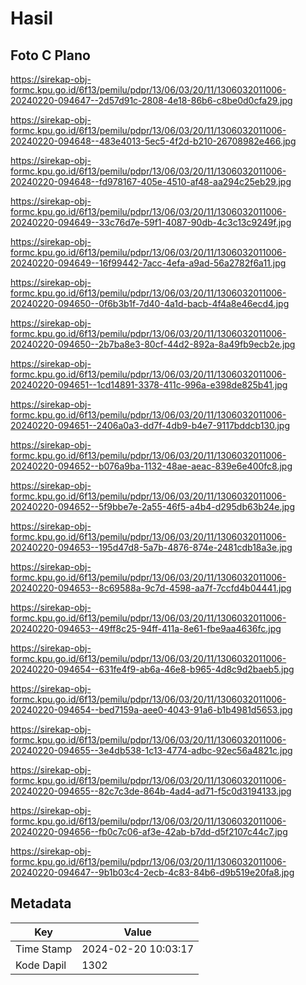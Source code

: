 # Hasil

## Foto C Plano

https://sirekap-obj-formc.kpu.go.id/6f13/pemilu/pdpr/13/06/03/20/11/1306032011006-20240220-094647--2d57d91c-2808-4e18-86b6-c8be0d0cfa29.jpg

https://sirekap-obj-formc.kpu.go.id/6f13/pemilu/pdpr/13/06/03/20/11/1306032011006-20240220-094648--483e4013-5ec5-4f2d-b210-26708982e466.jpg

https://sirekap-obj-formc.kpu.go.id/6f13/pemilu/pdpr/13/06/03/20/11/1306032011006-20240220-094648--fd978167-405e-4510-af48-aa294c25eb29.jpg

https://sirekap-obj-formc.kpu.go.id/6f13/pemilu/pdpr/13/06/03/20/11/1306032011006-20240220-094649--33c76d7e-59f1-4087-90db-4c3c13c9249f.jpg

https://sirekap-obj-formc.kpu.go.id/6f13/pemilu/pdpr/13/06/03/20/11/1306032011006-20240220-094649--16f99442-7acc-4efa-a9ad-56a2782f6a11.jpg

https://sirekap-obj-formc.kpu.go.id/6f13/pemilu/pdpr/13/06/03/20/11/1306032011006-20240220-094650--0f6b3b1f-7d40-4a1d-bacb-4f4a8e46ecd4.jpg

https://sirekap-obj-formc.kpu.go.id/6f13/pemilu/pdpr/13/06/03/20/11/1306032011006-20240220-094650--2b7ba8e3-80cf-44d2-892a-8a49fb9ecb2e.jpg

https://sirekap-obj-formc.kpu.go.id/6f13/pemilu/pdpr/13/06/03/20/11/1306032011006-20240220-094651--1cd14891-3378-411c-996a-e398de825b41.jpg

https://sirekap-obj-formc.kpu.go.id/6f13/pemilu/pdpr/13/06/03/20/11/1306032011006-20240220-094651--2406a0a3-dd7f-4db9-b4e7-9117bddcb130.jpg

https://sirekap-obj-formc.kpu.go.id/6f13/pemilu/pdpr/13/06/03/20/11/1306032011006-20240220-094652--b076a9ba-1132-48ae-aeac-839e6e400fc8.jpg

https://sirekap-obj-formc.kpu.go.id/6f13/pemilu/pdpr/13/06/03/20/11/1306032011006-20240220-094652--5f9bbe7e-2a55-46f5-a4b4-d295db63b24e.jpg

https://sirekap-obj-formc.kpu.go.id/6f13/pemilu/pdpr/13/06/03/20/11/1306032011006-20240220-094653--195d47d8-5a7b-4876-874e-2481cdb18a3e.jpg

https://sirekap-obj-formc.kpu.go.id/6f13/pemilu/pdpr/13/06/03/20/11/1306032011006-20240220-094653--8c69588a-9c7d-4598-aa7f-7ccfd4b04441.jpg

https://sirekap-obj-formc.kpu.go.id/6f13/pemilu/pdpr/13/06/03/20/11/1306032011006-20240220-094653--49ff8c25-94ff-411a-8e61-fbe9aa4636fc.jpg

https://sirekap-obj-formc.kpu.go.id/6f13/pemilu/pdpr/13/06/03/20/11/1306032011006-20240220-094654--631fe4f9-ab6a-46e8-b965-4d8c9d2baeb5.jpg

https://sirekap-obj-formc.kpu.go.id/6f13/pemilu/pdpr/13/06/03/20/11/1306032011006-20240220-094654--bed7159a-aee0-4043-91a6-b1b4981d5653.jpg

https://sirekap-obj-formc.kpu.go.id/6f13/pemilu/pdpr/13/06/03/20/11/1306032011006-20240220-094655--3e4db538-1c13-4774-adbc-92ec56a4821c.jpg

https://sirekap-obj-formc.kpu.go.id/6f13/pemilu/pdpr/13/06/03/20/11/1306032011006-20240220-094655--82c7c3de-864b-4ad4-ad71-f5c0d3194133.jpg

https://sirekap-obj-formc.kpu.go.id/6f13/pemilu/pdpr/13/06/03/20/11/1306032011006-20240220-094656--fb0c7c06-af3e-42ab-b7dd-d5f2107c44c7.jpg

https://sirekap-obj-formc.kpu.go.id/6f13/pemilu/pdpr/13/06/03/20/11/1306032011006-20240220-094647--9b1b03c4-2ecb-4c83-84b6-d9b519e20fa8.jpg


## Metadata

| Key        | Value               |
| ---------- | ------------------- |
| Time Stamp | 2024-02-20 10:03:17 |
| Kode Dapil | 1302                |



